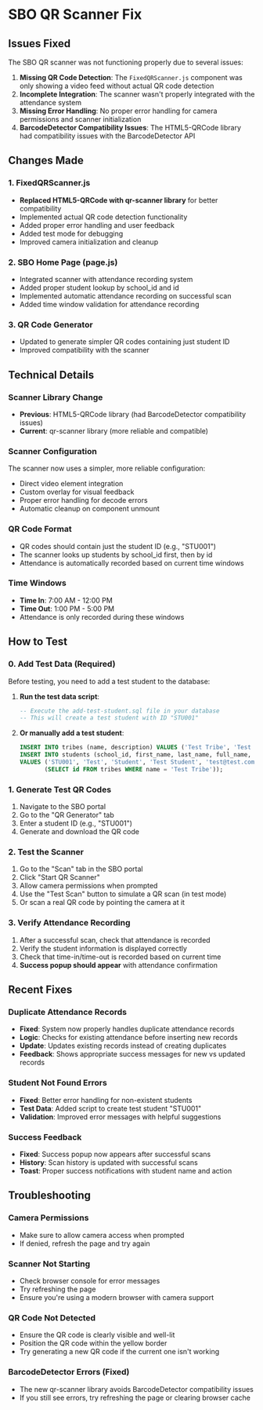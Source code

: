 # SBO QR Scanner Fix

## Issues Fixed

The SBO QR scanner was not functioning properly due to several issues:

1. **Missing QR Code Detection**: The `FixedQRScanner.js` component was only showing a video feed without actual QR code detection
2. **Incomplete Integration**: The scanner wasn't properly integrated with the attendance system
3. **Missing Error Handling**: No proper error handling for camera permissions and scanner initialization
4. **BarcodeDetector Compatibility Issues**: The HTML5-QRCode library had compatibility issues with the BarcodeDetector API

## Changes Made

### 1. FixedQRScanner.js

- **Replaced HTML5-QRCode with qr-scanner library** for better compatibility
- Implemented actual QR code detection functionality
- Added proper error handling and user feedback
- Added test mode for debugging
- Improved camera initialization and cleanup

### 2. SBO Home Page (page.js)

- Integrated scanner with attendance recording system
- Added proper student lookup by school_id and id
- Implemented automatic attendance recording on successful scan
- Added time window validation for attendance recording

### 3. QR Code Generator

- Updated to generate simpler QR codes containing just student ID
- Improved compatibility with the scanner

## Technical Details

### Scanner Library Change

- **Previous**: HTML5-QRCode library (had BarcodeDetector compatibility issues)
- **Current**: qr-scanner library (more reliable and compatible)

### Scanner Configuration

The scanner now uses a simpler, more reliable configuration:

- Direct video element integration
- Custom overlay for visual feedback
- Proper error handling for decode errors
- Automatic cleanup on component unmount

### QR Code Format

- QR codes should contain just the student ID (e.g., "STU001")
- The scanner looks up students by school_id first, then by id
- Attendance is automatically recorded based on current time windows

### Time Windows

- **Time In**: 7:00 AM - 12:00 PM
- **Time Out**: 1:00 PM - 5:00 PM
- Attendance is only recorded during these windows

## How to Test

### 0. Add Test Data (Required)

Before testing, you need to add a test student to the database:

1. **Run the test data script**:

   ```sql
   -- Execute the add-test-student.sql file in your database
   -- This will create a test student with ID "STU001"
   ```

2. **Or manually add a test student**:
   ```sql
   INSERT INTO tribes (name, description) VALUES ('Test Tribe', 'Test tribe');
   INSERT INTO students (school_id, first_name, last_name, full_name, email, year_level, tribe_id)
   VALUES ('STU001', 'Test', 'Student', 'Test Student', 'test@test.com', '1st Year',
          (SELECT id FROM tribes WHERE name = 'Test Tribe'));
   ```

### 1. Generate Test QR Codes

1. Navigate to the SBO portal
2. Go to the "QR Generator" tab
3. Enter a student ID (e.g., "STU001")
4. Generate and download the QR code

### 2. Test the Scanner

1. Go to the "Scan" tab in the SBO portal
2. Click "Start QR Scanner"
3. Allow camera permissions when prompted
4. Use the "Test Scan" button to simulate a QR scan (in test mode)
5. Or scan a real QR code by pointing the camera at it

### 3. Verify Attendance Recording

1. After a successful scan, check that attendance is recorded
2. Verify the student information is displayed correctly
3. Check that time-in/time-out is recorded based on current time
4. **Success popup should appear** with attendance confirmation

## Recent Fixes

### Duplicate Attendance Records

- **Fixed**: System now properly handles duplicate attendance records
- **Logic**: Checks for existing attendance before inserting new records
- **Update**: Updates existing records instead of creating duplicates
- **Feedback**: Shows appropriate success messages for new vs updated records

### Student Not Found Errors

- **Fixed**: Better error handling for non-existent students
- **Test Data**: Added script to create test student "STU001"
- **Validation**: Improved error messages with helpful suggestions

### Success Feedback

- **Fixed**: Success popup now appears after successful scans
- **History**: Scan history is updated with successful scans
- **Toast**: Proper success notifications with student name and action

## Troubleshooting

### Camera Permissions

- Make sure to allow camera access when prompted
- If denied, refresh the page and try again

### Scanner Not Starting

- Check browser console for error messages
- Try refreshing the page
- Ensure you're using a modern browser with camera support

### QR Code Not Detected

- Ensure the QR code is clearly visible and well-lit
- Position the QR code within the yellow border
- Try generating a new QR code if the current one isn't working

### BarcodeDetector Errors (Fixed)

- The new qr-scanner library avoids BarcodeDetector compatibility issues
- If you still see errors, try refreshing the page or clearing browser cache
